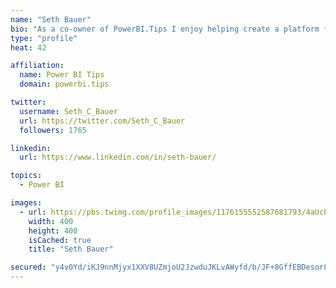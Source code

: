 ```yaml
---
name: "Seth Bauer"
bio: "As a co-owner of PowerBI.Tips I enjoy helping create a platform for new and advanced users alike to learn and expand their skills and get the most out of Power BI."
type: "profile"
heat: 42

affiliation:
  name: Power BI Tips
  domain: powerbi.tips

twitter:
  username: Seth_C_Bauer
  url: https://twitter.com/Seth_C_Bauer
  followers: 1765

linkedin:
  url: https://www.linkedin.com/in/seth-bauer/

topics:
  - Power BI

images:
  - url: https://pbs.twimg.com/profile_images/1176155552587681793/4aUcPKoe_400x400.jpg
    width: 400
    height: 400
    isCached: true
    title: "Seth Bauer"

secured: "y4v0Yd/iKJ9nnMjyx1XXV8UZmjoU2JzwduJKLvAWyfd/b/JF+8GffEBDesor84/1QEJZVcRclmhpzjzR1ShfhN0hwGY6BXJV/UJTOp3aoj1PqGKIWKNDCWeITix2qlFtSKSq6Fayi+CqNZY5gjc7cMHuRL+b8JM0rs8sTwqhQDVTzLuXvkOr6Zb7BAffoyP1cWFIh1B3hg8dDnQvSHT/iLCNtw2LHrHU2mXjMZdDZs98m9vYLFemDRtO5HZZeGQhBAMicMygtPyFkBY6bF8v4uWNBUjx/IzeolZKV3Z57b3XMoSICB+Kxl8Bsa2iYr5/8LaHbJz2vxZ3Lakt92gCcJZ0LJptP2+MNHauY+LYqLRny++7JWN+3HjQKGaOm1TuVJ7LZI//HqcWskJpbIo7VmL3scwUgZWqB8JmH36lb7E=;fkSIQeIyMLti9bcYBRoczQ=="
---
```



